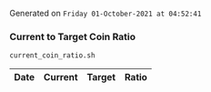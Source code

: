 Generated on `Friday 01-October-2021 at 04:52:41`

### Current to Target Coin Ratio
`current_coin_ratio.sh`

Date|Current|Target|Ratio
---|---|---|---
